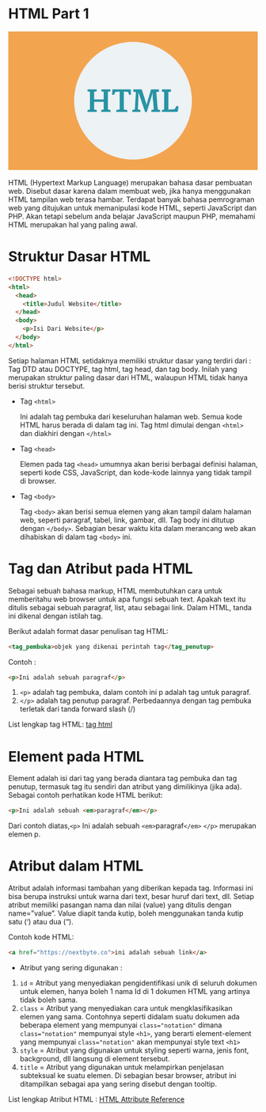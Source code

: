 # HTML Part 1

![HTML](./assets/html.png)

HTML (Hypertext Markup Language) merupakan bahasa dasar pembuatan web. Disebut dasar karena dalam membuat web, jika hanya menggunakan HTML tampilan web terasa hambar. Terdapat banyak bahasa pemrograman web yang ditujukan untuk memanipulasi kode HTML, seperti JavaScript dan PHP. Akan tetapi sebelum anda belajar JavaScript maupun PHP, memahami HTML merupakan hal yang paling awal.

# Struktur Dasar HTML

```html
<!DOCTYPE html>
<html>
  <head>
    <title>Judul Website</title>
  </head>
  <body>
    <p>Isi Dari Website</p>
  </body>
</html>
```

Setiap halaman HTML setidaknya memiliki struktur dasar yang terdiri dari : Tag DTD atau DOCTYPE, tag html, tag head, dan tag body. Inilah yang merupakan struktur paling dasar dari HTML, walaupun HTML tidak hanya berisi struktur tersebut.

- Tag `<html>`

  Ini adalah tag pembuka dari keseluruhan halaman web. Semua kode HTML harus berada di dalam tag ini. Tag html dimulai dengan `<html>` dan diakhiri dengan `</html>`

- Tag `<head>`

  Elemen pada tag `<head>` umumnya akan berisi berbagai definisi halaman, seperti kode CSS, JavaScript, dan kode-kode lainnya yang tidak tampil di browser.

- Tag `<body>`

  Tag `<body>` akan berisi semua elemen yang akan tampil dalam halaman web, seperti paragraf, tabel, link, gambar, dll. Tag body ini ditutup dengan `</body>`. Sebagian besar waktu kita dalam merancang web akan dihabiskan di dalam tag `<body>` ini.

# Tag dan Atribut pada HTML

Sebagai sebuah bahasa markup, HTML membutuhkan cara untuk memberitahu web browser untuk apa fungsi sebuah text. Apakah text itu ditulis sebagai sebuah paragraf, list, atau sebagai link. Dalam HTML, tanda ini dikenal dengan istilah tag.

Berikut adalah format dasar penulisan tag HTML:

```html
<tag_pembuka>objek yang dikenai perintah tag</tag_penutup>
```

Contoh :

```html
<p>Ini adalah sebuah paragraf</p>
```

1. `<p>` adalah tag pembuka, dalam contoh ini p adalah tag untuk paragraf.
2. `</p>` adalah tag penutup paragraf. Perbedaannya dengan tag pembuka terletak dari tanda forward slash (/)

List lengkap tag HTML: [tag html](https://www.w3schools.com/tags/default.asp)

# Element pada HTML

Element adalah isi dari tag yang berada diantara tag pembuka dan tag penutup, termasuk tag itu sendiri dan atribut yang dimilikinya (jika ada). Sebagai contoh perhatikan kode HTML berikut:

```html
<p>Ini adalah sebuah <em>paragraf</em></p>
```

Dari contoh diatas,`<p>` Ini adalah sebuah `<em>`paragraf`</em>` `</p>` merupakan elemen p.

# Atribut dalam HTML

Atribut adalah informasi tambahan yang diberikan kepada tag. Informasi ini bisa berupa instruksi untuk warna dari text, besar huruf dari text, dll. Setiap atribut memiliki pasangan nama dan nilai (value) yang ditulis dengan name=”value”. Value diapit tanda kutip, boleh menggunakan tanda kutip satu (‘) atau dua (“).

Contoh kode HTML:

```html
<a href="https://nextbyte.co">ini adalah sebuah link</a>
```

- Atribut yang sering digunakan :

1. `id` = Atribut yang menyediakan pengidentifikasi unik di seluruh dokumen untuk elemen, hanya boleh 1 nama Id di 1 dokumen HTML yang artinya tidak boleh sama.
2. `class` = Atribut yang menyediakan cara untuk mengklasifikasikan elemen yang sama. Contohnya seperti didalam suatu dokumen ada beberapa element yang mempunyai `class="notation"` dimana `class="notation"` mempunyai style `<h1>`, yang berarti element-element yang mempunyai `class="notation"` akan mempunyai style text `<h1>`
3. `style` = Atribut yang digunakan untuk styling seperti warna, jenis font, background, dll langsung di element tersebut.
4. `title` = Atribut yang digunakan untuk melampirkan penjelasan subteksual ke suatu elemen. Di sebagian besar browser, atribut ini ditampilkan sebagai apa yang sering disebut dengan tooltip.

List lengkap Atribut HTML : [HTML Attribute Reference](https://www.w3schools.com/tags/ref_attributes.asp)
